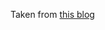 Taken from [this blog](https://medium.com/google-cloud/zero-to-continuous-delivery-with-google-cloud-platform-8e3bf1312fb5)
